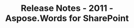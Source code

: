 ﻿---
title: Release Notes - 2011 - Aspose.Words for SharePoint
articleTitle: Release Notes - 2011
linktitle: Release Notes - 2011
description: "Release Notes - 2011 – learn about the latest updates and fixes."
type: docs
weight: 90
url: /sharepoint/release-notes-2011/
---



